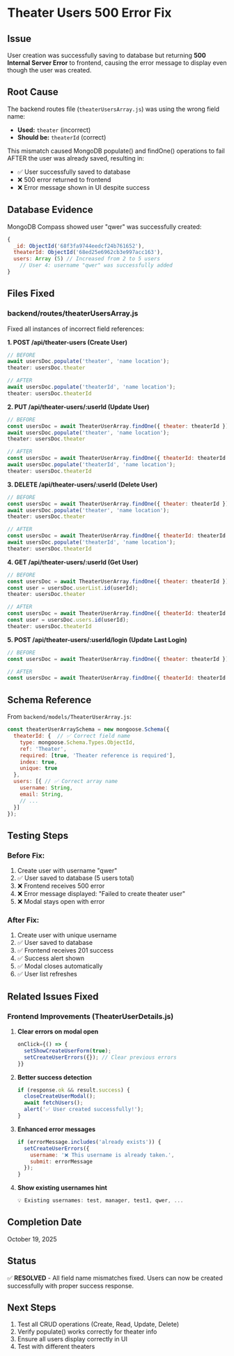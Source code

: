 # Theater Users 500 Error Fix

## Issue
User creation was successfully saving to database but returning **500 Internal Server Error** to frontend, causing the error message to display even though the user was created.

## Root Cause
The backend routes file (`theaterUsersArray.js`) was using the wrong field name:
- **Used:** `theater` (incorrect)
- **Should be:** `theaterId` (correct)

This mismatch caused MongoDB populate() and findOne() operations to fail AFTER the user was already saved, resulting in:
- ✅ User successfully saved to database
- ❌ 500 error returned to frontend
- ❌ Error message shown in UI despite success

## Database Evidence
MongoDB Compass showed user "qwer" was successfully created:
```javascript
{
  _id: ObjectId('68f3fa9744eedcf24b761652'),
  theaterId: ObjectId('68ed25e6962cb3e997acc163'),
  users: Array (5) // Increased from 2 to 5 users
    // User 4: username "qwer" was successfully added
}
```

## Files Fixed

### backend/routes/theaterUsersArray.js
Fixed all instances of incorrect field references:

**1. POST /api/theater-users (Create User)**
```javascript
// BEFORE
await usersDoc.populate('theater', 'name location');
theater: usersDoc.theater

// AFTER  
await usersDoc.populate('theaterId', 'name location');
theater: usersDoc.theaterId
```

**2. PUT /api/theater-users/:userId (Update User)**
```javascript
// BEFORE
const usersDoc = await TheaterUserArray.findOne({ theater: theaterId });
await usersDoc.populate('theater', 'name location');
theater: usersDoc.theater

// AFTER
const usersDoc = await TheaterUserArray.findOne({ theaterId: theaterId });
await usersDoc.populate('theaterId', 'name location');
theater: usersDoc.theaterId
```

**3. DELETE /api/theater-users/:userId (Delete User)**
```javascript
// BEFORE
const usersDoc = await TheaterUserArray.findOne({ theater: theaterId });
await usersDoc.populate('theater', 'name location');
theater: usersDoc.theater

// AFTER
const usersDoc = await TheaterUserArray.findOne({ theaterId: theaterId });
await usersDoc.populate('theaterId', 'name location');
theater: usersDoc.theaterId
```

**4. GET /api/theater-users/:userId (Get User)**
```javascript
// BEFORE
const usersDoc = await TheaterUserArray.findOne({ theater: theaterId }).populate('theater', 'name location');
const user = usersDoc.userList.id(userId);
theater: usersDoc.theater

// AFTER
const usersDoc = await TheaterUserArray.findOne({ theaterId: theaterId }).populate('theaterId', 'name location');
const user = usersDoc.users.id(userId);
theater: usersDoc.theaterId
```

**5. POST /api/theater-users/:userId/login (Update Last Login)**
```javascript
// BEFORE
const usersDoc = await TheaterUserArray.findOne({ theater: theaterId });

// AFTER
const usersDoc = await TheaterUserArray.findOne({ theaterId: theaterId });
```

## Schema Reference
From `backend/models/TheaterUserArray.js`:
```javascript
const theaterUserArraySchema = new mongoose.Schema({
  theaterId: {  // ✅ Correct field name
    type: mongoose.Schema.Types.ObjectId,
    ref: 'Theater',
    required: [true, 'Theater reference is required'],
    index: true,
    unique: true
  },
  users: [{ // ✅ Correct array name
    username: String,
    email: String,
    // ...
  }]
});
```

## Testing Steps

### Before Fix:
1. Create user with username "qwer"
2. ✅ User saved to database (5 users total)
3. ❌ Frontend receives 500 error
4. ❌ Error message displayed: "Failed to create theater user"
5. ❌ Modal stays open with error

### After Fix:
1. Create user with unique username
2. ✅ User saved to database
3. ✅ Frontend receives 201 success
4. ✅ Success alert shown
5. ✅ Modal closes automatically
6. ✅ User list refreshes

## Related Issues Fixed

### Frontend Improvements (TheaterUserDetails.js)
1. **Clear errors on modal open**
   ```javascript
   onClick={() => {
     setShowCreateUserForm(true);
     setCreateUserErrors({}); // Clear previous errors
   }}
   ```

2. **Better success detection**
   ```javascript
   if (response.ok && result.success) {
     closeCreateUserModal();
     await fetchUsers();
     alert('✅ User created successfully!');
   }
   ```

3. **Enhanced error messages**
   ```javascript
   if (errorMessage.includes('already exists')) {
     setCreateUserErrors({ 
       username: '❌ This username is already taken.',
       submit: errorMessage 
     });
   }
   ```

4. **Show existing usernames hint**
   ```javascript
   💡 Existing usernames: test, manager, test1, qwer, ...
   ```

## Completion Date
October 19, 2025

## Status
✅ **RESOLVED** - All field name mismatches fixed. Users can now be created successfully with proper success response.

## Next Steps
1. Test all CRUD operations (Create, Read, Update, Delete)
2. Verify populate() works correctly for theater info
3. Ensure all users display correctly in UI
4. Test with different theaters
